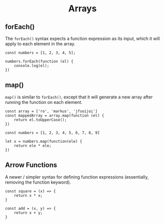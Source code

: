 <h1 style="text-align:center">Arrays</h1>

## forEach()
The ```forEach()``` syntax expects a function expression as its input, which it will apply to each element in the array. 

    const numbers = [1, 2, 3, 4, 5];

    numbers.forEach(function (el) {
        console.log(el);
    })

## map()
```map()``` is similar to ```forEach()```, except that it will generate a new array after running the function on each element.

    const array = ['ro', 'markus', 'jfsoijoi']
    const mappedArray = array.map(function (el) {
        return el.toUpperCase();
    })

    const numbers = [1, 2, 3, 4, 5, 6, 7, 8, 9]

    let x = numbers.map(function(ele) {
        return ele * ele;
    })

## Arrow Functions
A newer / simpler syntax for defining function expressions (essentially, removing the function keyword). 

    const square = (x) => {
        return x * x;
    }

    const add = (x, y) => {
        return x + y;
    }